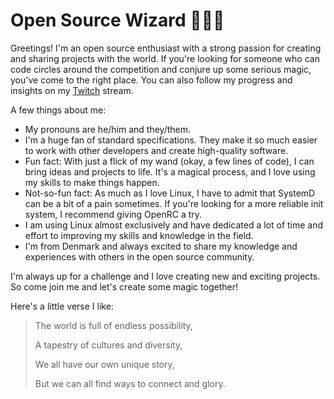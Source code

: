 # Open Source Wizard 🌠🧙‍♂️

Greetings! I'm an open source enthusiast with a strong passion for creating and sharing projects with the world. If you're looking for someone who can code circles around the competition and conjure up some serious magic, you've come to the right place. You can also follow my progress and insights on my [Twitch](https://twitch.tv/neonraytracer/) stream.

A few things about me: 
- My pronouns are he/him and they/them. 
- I'm a huge fan of standard specifications. They make it so much easier to work with other developers and create high-quality software.
- Fun fact: With just a flick of my wand (okay, a few lines of code), I can bring ideas and projects to life. It's a magical process, and I love using my skills to make things happen.
- Not-so-fun fact: As much as I love Linux, I have to admit that SystemD can be a bit of a pain sometimes. If you're looking for a more reliable init system, I recommend giving OpenRC a try.
- I am using Linux almost exclusively and have dedicated a lot of time and effort to improving my skills and knowledge in the field.
- I'm from Denmark and always excited to share my knowledge and experiences with others in the open source community.

I'm always up for a challenge and I love creating new and exciting projects. So come join me and let's create some magic together!

Here's a little verse I like:
>The world is full of endless possibility,
>
>A tapestry of cultures and diversity,
>
>We all have our own unique story,
>
>But we can all find ways to connect and glory.
